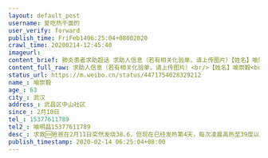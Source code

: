 ```yaml
---
layout: default_post
username: 爱吃热干面的
user_verify: forward
publish_time: FriFeb1406:25:04+08002020
crawl_time: 20200214-12:45:40
imageurl: 
content_brief: 肺炎患者求助超话 求助人信息（若有相关化验单，请上传图片）【姓名】喻崇毅【年龄】63【所在城市】武汉【所在小区、社区】武昌区中山社区【患病时间】2月10日【联系方式】15377611789【其他紧急联系人】喻明晶 15377611789【病情描述】 求救🆘爸爸在2月11日突然发烧38.6，但现在已经发 ...全文
content_full_raw: 求助人信息（若有相关化验单，请上传图片）<br/>【姓名】喻崇毅<br/>【年龄】63<br/>【所在城市】武汉<br/>【所在小区、社区】武昌区中山社区<br/>【患病时间】2月10日<br/>【联系方式】15377611789<br/>【其他紧急联系人】喻明晶15377611789<br/>【病情描述】求救🆘<br/>爸爸在2月11日突然发烧38.6，但现在已经发热第4天，每次凌晨高热至39度以上。2月13日早上去三医院拍ct，显示双肺底部开始有新的病灶，医生没给确切的答复，他不确诊我们就走不了社区流程，目前只能等核酸结果，3天以后拿。医生不给予打针，开了简单的药让我们回来自己治疗。由于爸爸12月底至1月中旬，患过肺炎，因为有糖尿病且一直控制不好，因此很难自愈。现在医院不收，不给予打针，我真知道爸爸的身体能拖多久，本身上次的重症肺炎就让他免疫力低。已经跟社区报备，要我们等，私底下告诉我要我尽快自己找床位，等是一个非常漫长的过程，会很久。<br/>现在妈妈每天照顾他，本身也有高血压。求转发，求床位。<adata-url="http://t.cn/RAbKbIY"href="http://weibo.com/p/100101B2094655D56EA6FB469D"data-hide=""><spanclass='url-icon'><imgstyle='width:1rem;height:1rem'src='https://h5.sinaimg.cn/upload/2015/09/25/3/timeline_card_small_location_default.png'></span><spanclass="surl-text">武汉·积玉桥</span></a>
status_url: https://m.weibo.cn/status/4471754028329212
name_: 喻崇毅
age_: 63
city_: 武汉
address_: 武昌区中山社区
since_: 2月10日
tel_: 15377611789
tel2_: 喻明晶15377611789
desc_: 求救🆘爸爸在2月11日突然发烧38.6，但现在已经发热第4天，每次凌晨高热至39度以上。2月13日早上去三医院拍ct，显示双肺底部开始有新的病灶，医生没给确切的答复，他不确诊我们就走不了社区流程，目前只能等核酸结果，3天以后拿。医生不给予打针，开了简单的药让我们回来自己治疗。由于爸爸12月底至1月中旬，患过肺炎，因为有糖尿病且一直控制不好，因此很难自愈。现在医院不收，不给予打针，我真知道爸爸的身体能拖多久，本身上次的重症肺炎就让他免疫力低。已经跟社区报备，要我们等，私底下告诉我要我尽快自己找床位，等是一个非常漫长的过程，会很久。现在妈妈每天照顾他，本身也有高血压。求转发，求床位。<adata-url="http//t.cn/RAbKbIY"href="http//weibo.com/p/100101B2094655D56EA6FB469D"data-hide=""><spanclass='url-icon'><imgstyle='width1rem;height1rem'src='https//h5.sinaimg.cn/upload/2015/09/25/3/timeline_card_small_location_default.png'></span><spanclass="surl-text">武汉·积玉桥</span></a>
publish_timestamp: 2020-02-14 06:25:04+08:00
---
```


